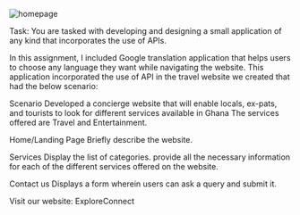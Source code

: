![homepage](https://github.com/waseprisca0/APIs_individual_assignment/assets/117096121/7aa79f3c-09a9-43d3-b46d-a41152c215f0)

Task:
You are tasked with developing and designing a small application of any kind that incorporates the use of APIs.

In this assignment, I included Google translation application that helps users to choose any language they want while navigating the website. This application incorporated the use of API in the travel website we created that had the below scenario:

Scenario
Developed a concierge website that will enable locals, ex-pats, and tourists to look for different services available in Ghana
The services offered are Travel and Entertainment.

Home/Landing Page
Briefly describe the website.

Services
Display the list of categories. provide all the necessary information for each of the different services offered on the website.

Contact us
Displays a form wherein users can ask a query and submit it.

Visit our website:
ExploreConnect
